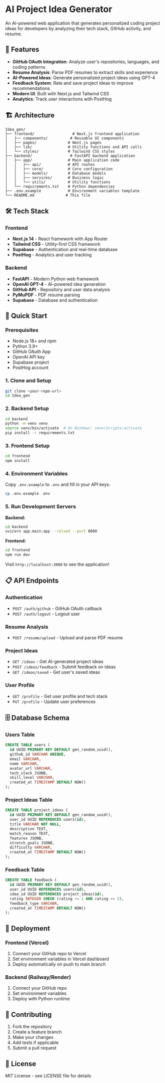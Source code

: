 # AI Project Idea Generator

An AI-powered web application that generates personalized coding project ideas for developers by analyzing their tech stack, GitHub activity, and resume.

## 🚀 Features

- **GitHub OAuth Integration**: Analyze user's repositories, languages, and coding patterns
- **Resume Analysis**: Parse PDF resumes to extract skills and experience
- **AI-Powered Ideas**: Generate personalized project ideas using GPT-4
- **Feedback System**: Rate and save project ideas to improve recommendations
- **Modern UI**: Built with Next.js and Tailwind CSS
- **Analytics**: Track user interactions with PostHog

## 🏗️ Architecture

```
Idea_gen/
├── frontend/                 # Next.js frontend application
│   ├── components/          # Reusable UI components
│   ├── pages/              # Next.js pages
│   ├── lib/                # Utility functions and API calls
│   └── styles/             # Tailwind CSS styles
├── backend/                 # FastAPI backend application
│   ├── app/                # Main application code
│   │   ├── api/            # API routes
│   │   ├── core/           # Core configuration
│   │   ├── models/         # Database models
│   │   ├── services/       # Business logic
│   │   └── utils/          # Utility functions
│   └── requirements.txt    # Python dependencies
├── .env.example            # Environment variables template
└── README.md              # This file
```

## 🛠️ Tech Stack

### Frontend
- **Next.js 14** - React framework with App Router
- **Tailwind CSS** - Utility-first CSS framework
- **Supabase** - Authentication and real-time database
- **PostHog** - Analytics and user tracking

### Backend
- **FastAPI** - Modern Python web framework
- **OpenAI GPT-4** - AI-powered idea generation
- **GitHub API** - Repository and user data analysis
- **PyMuPDF** - PDF resume parsing
- **Supabase** - Database and authentication

## 🚀 Quick Start

### Prerequisites
- Node.js 18+ and npm
- Python 3.9+
- GitHub OAuth App
- OpenAI API key
- Supabase project
- PostHog account

### 1. Clone and Setup

```bash
git clone <your-repo-url>
cd Idea_gen
```

### 2. Backend Setup

```bash
cd backend
python -m venv venv
source venv/bin/activate  # On Windows: venv\Scripts\activate
pip install -r requirements.txt
```

### 3. Frontend Setup

```bash
cd frontend
npm install
```

### 4. Environment Variables

Copy `.env.example` to `.env` and fill in your API keys:

```bash
cp .env.example .env
```

### 5. Run Development Servers

**Backend:**
```bash
cd backend
uvicorn app.main:app --reload --port 8000
```

**Frontend:**
```bash
cd frontend
npm run dev
```

Visit `http://localhost:3000` to see the application!

## 📋 API Endpoints

### Authentication
- `POST /auth/github` - GitHub OAuth callback
- `POST /auth/logout` - Logout user

### Resume Analysis
- `POST /resume/upload` - Upload and parse PDF resume

### Project Ideas
- `GET /ideas` - Get AI-generated project ideas
- `POST /ideas/feedback` - Submit feedback on ideas
- `GET /ideas/saved` - Get user's saved ideas

### User Profile
- `GET /profile` - Get user profile and tech stack
- `PUT /profile` - Update user preferences

## 🗄️ Database Schema

### Users Table
```sql
CREATE TABLE users (
  id UUID PRIMARY KEY DEFAULT gen_random_uuid(),
  github_id VARCHAR UNIQUE,
  email VARCHAR,
  name VARCHAR,
  avatar_url VARCHAR,
  tech_stack JSONB,
  skill_level VARCHAR,
  created_at TIMESTAMP DEFAULT NOW()
);
```

### Project Ideas Table
```sql
CREATE TABLE project_ideas (
  id UUID PRIMARY KEY DEFAULT gen_random_uuid(),
  user_id UUID REFERENCES users(id),
  title VARCHAR NOT NULL,
  description TEXT,
  match_reason TEXT,
  features JSONB,
  stretch_goals JSONB,
  difficulty VARCHAR,
  created_at TIMESTAMP DEFAULT NOW()
);
```

### Feedback Table
```sql
CREATE TABLE feedback (
  id UUID PRIMARY KEY DEFAULT gen_random_uuid(),
  user_id UUID REFERENCES users(id),
  idea_id UUID REFERENCES project_ideas(id),
  rating INTEGER CHECK (rating >= 1 AND rating <= 5),
  feedback_type VARCHAR,
  created_at TIMESTAMP DEFAULT NOW()
);
```

## 🚀 Deployment

### Frontend (Vercel)
1. Connect your GitHub repo to Vercel
2. Set environment variables in Vercel dashboard
3. Deploy automatically on push to main branch

### Backend (Railway/Render)
1. Connect your GitHub repo
2. Set environment variables
3. Deploy with Python runtime

## 🤝 Contributing

1. Fork the repository
2. Create a feature branch
3. Make your changes
4. Add tests if applicable
5. Submit a pull request

## 📄 License

MIT License - see LICENSE file for details 

